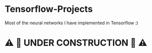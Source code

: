# Tensorflow-Projects
Most of the neural networks I have implemented in Tensorflow :)
# :warning: :construction: UNDER CONSTRUCTION :construction: :warning:
